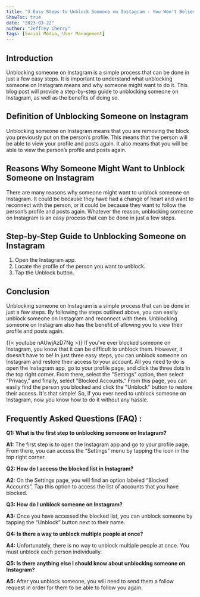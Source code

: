 ```yaml
---
title: "3 Easy Steps to Unblock Someone on Instagram - You Won't Believe How Simple It Is!"
ShowToc: true 
date: "2023-03-22"
author: "Jeffrey Cherry" 
tags: [Social Media, User Management]
---
```

## Introduction

Unblocking someone on Instagram is a simple process that can be done in just a few easy steps. It is important to understand what unblocking someone on Instagram means and why someone might want to do it. This blog post will provide a step-by-step guide to unblocking someone on Instagram, as well as the benefits of doing so.

## Definition of Unblocking Someone on Instagram

Unblocking someone on Instagram means that you are removing the block you previously put on the person’s profile. This means that the person will be able to view your profile and posts again. It also means that you will be able to view the person’s profile and posts again. 

## Reasons Why Someone Might Want to Unblock Someone on Instagram

There are many reasons why someone might want to unblock someone on Instagram. It could be because they have had a change of heart and want to reconnect with the person, or it could be because they want to follow the person’s profile and posts again. Whatever the reason, unblocking someone on Instagram is an easy process that can be done in just a few steps.

## Step-by-Step Guide to Unblocking Someone on Instagram

1. Open the Instagram app.
2. Locate the profile of the person you want to unblock.
3. Tap the Unblock button.

## Conclusion

Unblocking someone on Instagram is a simple process that can be done in just a few steps. By following the steps outlined above, you can easily unblock someone on Instagram and reconnect with them. Unblocking someone on Instagram also has the benefit of allowing you to view their profile and posts again.

{{< youtube nAUwjAzD7Ng >}} 
If you've ever blocked someone on Instagram, you know that it can be difficult to unblock them. However, it doesn't have to be! In just three easy steps, you can unblock someone on Instagram and restore their access to your account. All you need to do is open the Instagram app, go to your profile page, and click the three dots in the top right corner. From there, select the "Settings" option, then select "Privacy," and finally, select "Blocked Accounts." From this page, you can easily find the person you blocked and click the "Unblock" button to restore their access. It's that simple! So, if you ever need to unblock someone on Instagram, now you know how to do it without any hassle.

## Frequently Asked Questions (FAQ) :
**Q1: What is the first step to unblocking someone on Instagram?**

**A1:** The first step is to open the Instagram app and go to your profile page. From there, you can access the “Settings” menu by tapping the icon in the top right corner.

**Q2: How do I access the blocked list in Instagram?**

**A2:** On the Settings page, you will find an option labeled “Blocked Accounts”. Tap this option to access the list of accounts that you have blocked.

**Q3: How do I unblock someone on Instagram?**

**A3:** Once you have accessed the blocked list, you can unblock someone by tapping the “Unblock” button next to their name.

**Q4: Is there a way to unblock multiple people at once?**

**A4:** Unfortunately, there is no way to unblock multiple people at once. You must unblock each person individually.

**Q5: Is there anything else I should know about unblocking someone on Instagram?**

**A5:** After you unblock someone, you will need to send them a follow request in order for them to be able to follow you again.




